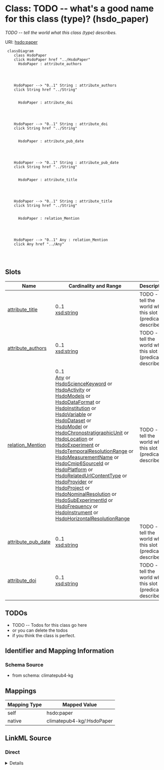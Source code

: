 

# Class: TODO -- what's a good name for this class (type)? (hsdo_paper)


_TODO -- tell the world what this class (type) describes._





URI: [hsdo:paper](http://schema.org/paper)






```mermaid
 classDiagram
    class HsdoPaper
    click HsdoPaper href "../HsdoPaper"
      HsdoPaper : attribute_authors
        
          
    
    
    HsdoPaper --> "0..1" String : attribute_authors
    click String href "../String"

        
      HsdoPaper : attribute_doi
        
          
    
    
    HsdoPaper --> "0..1" String : attribute_doi
    click String href "../String"

        
      HsdoPaper : attribute_pub_date
        
          
    
    
    HsdoPaper --> "0..1" String : attribute_pub_date
    click String href "../String"

        
      HsdoPaper : attribute_title
        
          
    
    
    HsdoPaper --> "0..1" String : attribute_title
    click String href "../String"

        
      HsdoPaper : relation_Mention
        
          
    
    
    HsdoPaper --> "0..1" Any : relation_Mention
    click Any href "../Any"

        
      
```




<!-- no inheritance hierarchy -->


## Slots

| Name | Cardinality and Range | Description | Inheritance |
| ---  | --- | --- | --- |
| [attribute_title](../slots/attribute_title.md) | 0..1 <br/> [xsd:string](http://www.w3.org/2001/XMLSchema#string) | TODO -- tell the world what this slot (predicate) describes | direct |
| [attribute_authors](../slots/attribute_authors.md) | 0..1 <br/> [xsd:string](http://www.w3.org/2001/XMLSchema#string) | TODO -- tell the world what this slot (predicate) describes | direct |
| [relation_Mention](../slots/relation_Mention.md) | 0..1 <br/> [Any](../classes/Any.md)&nbsp;or&nbsp;<br />[HsdoScienceKeyword](../classes/HsdoScienceKeyword.md)&nbsp;or&nbsp;<br />[HsdoActivity](../classes/HsdoActivity.md)&nbsp;or&nbsp;<br />[HsdoModels](../classes/HsdoModels.md)&nbsp;or&nbsp;<br />[HsdoDataFormat](../classes/HsdoDataFormat.md)&nbsp;or&nbsp;<br />[HsdoInstitution](../classes/HsdoInstitution.md)&nbsp;or&nbsp;<br />[HsdoVariable](../classes/HsdoVariable.md)&nbsp;or&nbsp;<br />[HsdoDataset](../classes/HsdoDataset.md)&nbsp;or&nbsp;<br />[HsdoModel](../classes/HsdoModel.md)&nbsp;or&nbsp;<br />[HsdoChronostratigraphicUnit](../classes/HsdoChronostratigraphicUnit.md)&nbsp;or&nbsp;<br />[HsdoLocation](../classes/HsdoLocation.md)&nbsp;or&nbsp;<br />[HsdoExperiment](../classes/HsdoExperiment.md)&nbsp;or&nbsp;<br />[HsdoTemporalResolutionRange](../classes/HsdoTemporalResolutionRange.md)&nbsp;or&nbsp;<br />[HsdoMeasurementName](../classes/HsdoMeasurementName.md)&nbsp;or&nbsp;<br />[HsdoCmip6SourceId](../classes/HsdoCmip6SourceId.md)&nbsp;or&nbsp;<br />[HsdoPlatform](../classes/HsdoPlatform.md)&nbsp;or&nbsp;<br />[HsdoRelatedUrlContentType](../classes/HsdoRelatedUrlContentType.md)&nbsp;or&nbsp;<br />[HsdoProvider](../classes/HsdoProvider.md)&nbsp;or&nbsp;<br />[HsdoProject](../classes/HsdoProject.md)&nbsp;or&nbsp;<br />[HsdoNominalResolution](../classes/HsdoNominalResolution.md)&nbsp;or&nbsp;<br />[HsdoSubExperimentId](../classes/HsdoSubExperimentId.md)&nbsp;or&nbsp;<br />[HsdoFrequency](../classes/HsdoFrequency.md)&nbsp;or&nbsp;<br />[HsdoInstrument](../classes/HsdoInstrument.md)&nbsp;or&nbsp;<br />[HsdoHorizontalResolutionRange](../classes/HsdoHorizontalResolutionRange.md) | TODO -- tell the world what this slot (predicate) describes | direct |
| [attribute_pub_date](../slots/attribute_pub_date.md) | 0..1 <br/> [xsd:string](http://www.w3.org/2001/XMLSchema#string) | TODO -- tell the world what this slot (predicate) describes | direct |
| [attribute_doi](../slots/attribute_doi.md) | 0..1 <br/> [xsd:string](http://www.w3.org/2001/XMLSchema#string) | TODO -- tell the world what this slot (predicate) describes | direct |









## TODOs

* TODO -- Todos for this class go here
* or you can delete the todos
* if you think the class is perfect.

## Identifier and Mapping Information







### Schema Source


* from schema: climatepub4-kg




## Mappings

| Mapping Type | Mapped Value |
| ---  | ---  |
| self | hsdo:paper |
| native | climatepub4-kg/:HsdoPaper |







## LinkML Source

<!-- TODO: investigate https://stackoverflow.com/questions/37606292/how-to-create-tabbed-code-blocks-in-mkdocs-or-sphinx -->

### Direct

<details>
```yaml
name: hsdo_paper
description: TODO -- tell the world what this class (type) describes.
title: TODO -- what's a good name for this class (type)?
todos:
- TODO -- Todos for this class go here
- or you can delete the todos
- if you think the class is perfect.
notes:
- Class with 300 occurences.
from_schema: climatepub4-kg
slots:
- attribute_title
- attribute_authors
- relation_Mention
- attribute_pub_date
- attribute_doi
class_uri: hsdo:paper

```
</details>

### Induced

<details>
```yaml
name: hsdo_paper
description: TODO -- tell the world what this class (type) describes.
title: TODO -- what's a good name for this class (type)?
todos:
- TODO -- Todos for this class go here
- or you can delete the todos
- if you think the class is perfect.
notes:
- Class with 300 occurences.
from_schema: climatepub4-kg
attributes:
  attribute_title:
    name: attribute_title
    description: TODO -- tell the world what this slot (predicate) describes.
    todos:
    - TODO -- Todos for this slot go here
    - or you can delete the todos
    - if you think the class is perfect.
    comments:
    - 286 occurrences with subject type hsdo_paper and object type string.
    examples:
    - value: https://climateKG.org/entity/008b3eddfa29b8dc6e8d97472e4526bec2c9c2cb
        attribute:title Evaluating management strategies for eastern Bering Sea walleye
        pollock (Theragra chalcogramma) in a changing environment
    from_schema: climatepub4-kg
    rank: 1000
    slot_uri: attribute:title
    alias: attribute_title
    owner: hsdo_paper
    domain_of:
    - hsdo_paper
    range: string
  attribute_authors:
    name: attribute_authors
    description: TODO -- tell the world what this slot (predicate) describes.
    todos:
    - TODO -- Todos for this slot go here
    - or you can delete the todos
    - if you think the class is perfect.
    comments:
    - 287 occurrences with subject type hsdo_paper and object type string.
    examples:
    - value: https://climateKG.org/entity/008b3eddfa29b8dc6e8d97472e4526bec2c9c2cb
        attribute:authors James N Ianelli; Anne B Hollowed; Alan C Haynie; Franz J
        Mueter; Nicholas A Bond
    from_schema: climatepub4-kg
    rank: 1000
    slot_uri: attribute:authors
    alias: attribute_authors
    owner: hsdo_paper
    domain_of:
    - hsdo_paper
    range: string
  relation_Mention:
    name: relation_Mention
    description: TODO -- tell the world what this slot (predicate) describes.
    todos:
    - TODO -- Todos for this slot go here
    - or you can delete the todos
    - if you think the class is perfect.
    comments:
    - 1416 occurrences with subject type hsdo_paper and object type hsdo_Experiment.
    - 1646 occurrences with subject type hsdo_paper and object type hsdo_Science_Keyword.
    - 784 occurrences with subject type hsdo_paper and object type hsdo_Model.
    - 3054 occurrences with subject type hsdo_paper and object type hsdo_Instrument.
    - 5961 occurrences with subject type hsdo_paper and object type hsdo_Location.
    - 582 occurrences with subject type hsdo_paper and object type hsdo_Provider.
    - 627 occurrences with subject type hsdo_paper and object type hsdo_Project.
    - 434 occurrences with subject type hsdo_paper and object type hsdo_Models.
    - 125 occurrences with subject type hsdo_paper and object type hsdo_Variable.
    - 318 occurrences with subject type hsdo_paper and object type hsdo_Platform.
    - 107 occurrences with subject type hsdo_paper and object type hsdo_Measurement_Name.
    - 119 occurrences with subject type hsdo_paper and object type hsdo_Chronostratigraphic_Unit.
    - 85 occurrences with subject type hsdo_paper and object type hsdo_Data_Format.
    - 33 occurrences with subject type hsdo_paper and object type hsdo_Dataset.
    - 104 occurrences with subject type hsdo_paper and object type hsdo_Institution.
    - 21 occurrences with subject type hsdo_paper and object type hsdo_Sub_Experiment_Id.
    - 65 occurrences with subject type hsdo_paper and object type hsdo_Activity.
    - 14 occurrences with subject type hsdo_paper and object type hsdo_Related_Url_Content_Type.
    - 3 occurrences with subject type hsdo_paper and object type hsdo_Horizontal_Resolution_Range.
    - 24 occurrences with subject type hsdo_paper and object type hsdo_Temporal_Resolution_Range.
    - 30 occurrences with subject type hsdo_paper and object type hsdo_Cmip6_Source_Id.
    - 5 occurrences with subject type hsdo_paper and object type hsdo_Frequency.
    - 2 occurrences with subject type hsdo_paper and object type hsdo_Nominal_Resolution.
    examples:
    - value: https://climateKG.org/entity/initial_3 relation:Mention https://climateKG.org/entity/878e70de-f929-4d2f-9325-145ca95787e9
    - value: https://climateKG.org/entity/initial_3 relation:Mention https://climateKG.org/entity/d6aec072-daf9-4f96-b667-6c7831cf6bdd
    - value: https://climateKG.org/entity/initial_3 relation:Mention https://climateKG.org/entity/3fe9c479-3cb5-45bf-8f4d-637282dccfa3
    - value: https://climateKG.org/entity/initial_3 relation:Mention https://climateKG.org/entity/ba008542-5c6f-462a-8ddf-21e54cbf3034
    - value: https://climateKG.org/entity/initial_3 relation:Mention https://climateKG.org/entity/fa0ec8a7-ebed-4f2d-834b-1fa6a1c2e0ed
    - value: https://climateKG.org/entity/initial_2 relation:Mention https://climateKG.org/entity/d738d343-0440-4258-850d-107f9cd8072c
    - value: https://climateKG.org/entity/initial_3 relation:Mention https://climateKG.org/entity/4ea1b3cc-d4d2-4803-a416-753cdd1ec451
    - value: https://climateKG.org/entity/initial_3 relation:Mention https://climateKG.org/entity/b0346391-1b8a-41b8-9427-ff6e314fa06d
    - value: https://climateKG.org/entity/initial_2 relation:Mention https://climateKG.org/entity/ba70b595-5263-4ffd-97a2-f86ba91681ae
    - value: https://climateKG.org/entity/initial_2 relation:Mention https://climateKG.org/entity/a9c4dcab-bbd0-4f67-b2c0-bbbe71b8245e
    - value: https://climateKG.org/entity/f5e16581be56679d091bec59956504b6c3e30239
        relation:Mention https://climateKG.org/entity/fabeb7da-9d33-450e-83b0-5c3651d1e4a1
    - value: https://climateKG.org/entity/fb813628076a23fecc28f478f08a09ebdee33b0f
        relation:Mention https://climateKG.org/entity/c7e7fb38-44ef-4c5b-aa1d-b3fdcf89d838
    - value: https://climateKG.org/entity/initial_2 relation:Mention https://climateKG.org/entity/ac392872-1571-4bfd-94dd-81f93d9f1fd0
    - value: https://climateKG.org/entity/initial_3 relation:Mention https://climateKG.org/entity/a0b26420-3a13-4742-8d6f-391dc5c49d64
    - value: https://climateKG.org/entity/initial_3 relation:Mention https://climateKG.org/entity/e8df7edd-a176-45c9-8515-3a520948ef63
    - value: https://climateKG.org/entity/e6047f024856646877a812ee5a3f3848a9830b49
        relation:Mention https://climateKG.org/entity/3bc6fedc-c5a4-4986-bec2-eacc7b75a5dd
    - value: https://climateKG.org/entity/initial_2 relation:Mention https://climateKG.org/entity/68885007-d975-4f24-bdd5-dd19b246bdf6
    - value: https://climateKG.org/entity/f71f5612d64efcb9af7ebc9cd2e550d6d053e5a7
        relation:Mention https://climateKG.org/entity/86b8b121-d710-4c5b-84b0-7b40717f6c76
    - value: https://climateKG.org/entity/c3ff320aa72c7e29d067731f19e847505567c120
        relation:Mention https://climateKG.org/entity/1499785c-8b74-45f4-bbf7-19d2d4e43b2f
    - value: https://climateKG.org/entity/f1c594d8410ba7bf74732bfa710f08a935511a7d
        relation:Mention https://climateKG.org/entity/7c5420a6-94e2-40ca-9dff-20309090d327
    - value: https://climateKG.org/entity/initial_2 relation:Mention https://climateKG.org/entity/df0ba39b-7461-4cee-8660-c80fee72e96b
    - value: https://climateKG.org/entity/c3ff320aa72c7e29d067731f19e847505567c120
        relation:Mention https://climateKG.org/entity/8e4900ff-c7bc-47a1-aa55-a8892696d769
    - value: https://climateKG.org/entity/cd3e2817ca55a23192a862920ac38ad5c06e2adf
        relation:Mention https://climateKG.org/entity/82a2971f-82eb-46aa-8d70-1343570edba8
    from_schema: climatepub4-kg
    rank: 1000
    slot_uri: relation:Mention
    alias: relation_Mention
    owner: hsdo_paper
    domain_of:
    - hsdo_paper
    range: Any
    any_of:
    - range: hsdo_Science_Keyword
    - range: hsdo_Activity
    - range: hsdo_Models
    - range: hsdo_Data_Format
    - range: hsdo_Institution
    - range: hsdo_Variable
    - range: hsdo_Dataset
    - range: hsdo_Model
    - range: hsdo_Chronostratigraphic_Unit
    - range: hsdo_Location
    - range: hsdo_Experiment
    - range: hsdo_Temporal_Resolution_Range
    - range: hsdo_Measurement_Name
    - range: hsdo_Cmip6_Source_Id
    - range: hsdo_Platform
    - range: hsdo_Related_Url_Content_Type
    - range: hsdo_Provider
    - range: hsdo_Project
    - range: hsdo_Nominal_Resolution
    - range: hsdo_Sub_Experiment_Id
    - range: hsdo_Frequency
    - range: hsdo_Instrument
    - range: hsdo_Horizontal_Resolution_Range
  attribute_pub_date:
    name: attribute_pub_date
    description: TODO -- tell the world what this slot (predicate) describes.
    todos:
    - TODO -- Todos for this slot go here
    - or you can delete the todos
    - if you think the class is perfect.
    comments:
    - 181 occurrences with subject type hsdo_paper and object type string.
    examples:
    - value: https://climateKG.org/entity/008b3eddfa29b8dc6e8d97472e4526bec2c9c2cb
        attribute:pub_date 2024-07-17
    from_schema: climatepub4-kg
    rank: 1000
    slot_uri: attribute:pub_date
    alias: attribute_pub_date
    owner: hsdo_paper
    domain_of:
    - hsdo_paper
    range: string
  attribute_doi:
    name: attribute_doi
    description: TODO -- tell the world what this slot (predicate) describes.
    todos:
    - TODO -- Todos for this slot go here
    - or you can delete the todos
    - if you think the class is perfect.
    comments:
    - 284 occurrences with subject type hsdo_paper and object type string.
    examples:
    - value: https://climateKG.org/entity/008b3eddfa29b8dc6e8d97472e4526bec2c9c2cb
        attribute:doi 10.1093/icesjms/fsr010
    from_schema: climatepub4-kg
    rank: 1000
    slot_uri: attribute:doi
    alias: attribute_doi
    owner: hsdo_paper
    domain_of:
    - hsdo_paper
    range: string
class_uri: hsdo:paper

```
</details>